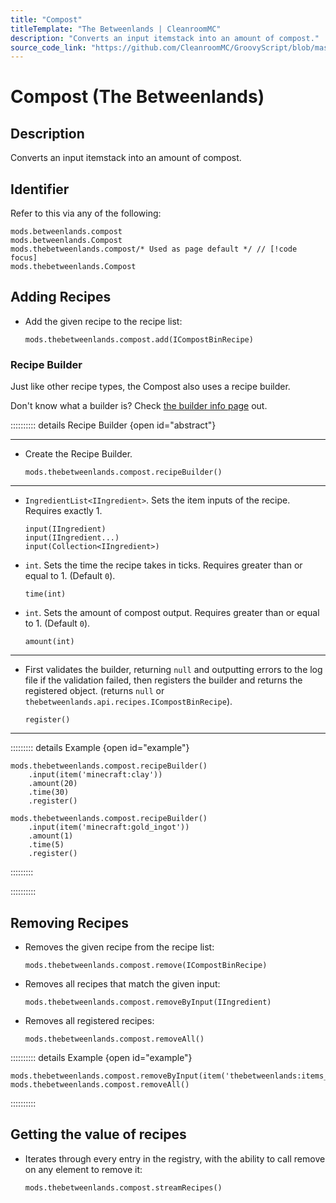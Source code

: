 ```yaml
---
title: "Compost"
titleTemplate: "The Betweenlands | CleanroomMC"
description: "Converts an input itemstack into an amount of compost."
source_code_link: "https://github.com/CleanroomMC/GroovyScript/blob/master/src/main/java/com/cleanroommc/groovyscript/compat/mods/betweenlands/Compost.java"
---
```


# Compost (The Betweenlands)

## Description

Converts an input itemstack into an amount of compost.

## Identifier

Refer to this via any of the following:

```groovy:no-line-numbers {3}
mods.betweenlands.compost
mods.betweenlands.Compost
mods.thebetweenlands.compost/* Used as page default */ // [!code focus]
mods.thebetweenlands.Compost
```


## Adding Recipes

- Add the given recipe to the recipe list:

    ```groovy:no-line-numbers
    mods.thebetweenlands.compost.add(ICompostBinRecipe)
    ```


### Recipe Builder

Just like other recipe types, the Compost also uses a recipe builder.

Don't know what a builder is? Check [the builder info page](../../getting_started/builder.md) out.

:::::::::: details Recipe Builder {open id="abstract"}

---

- Create the Recipe Builder.

    ```groovy:no-line-numbers
    mods.thebetweenlands.compost.recipeBuilder()
    ```

---

- `IngredientList<IIngredient>`. Sets the item inputs of the recipe. Requires exactly 1.

    ```groovy:no-line-numbers
    input(IIngredient)
    input(IIngredient...)
    input(Collection<IIngredient>)
    ```

- `int`. Sets the time the recipe takes in ticks. Requires greater than or equal to 1. (Default `0`).

    ```groovy:no-line-numbers
    time(int)
    ```

- `int`. Sets the amount of compost output. Requires greater than or equal to 1. (Default `0`).

    ```groovy:no-line-numbers
    amount(int)
    ```

---

- First validates the builder, returning `null` and outputting errors to the log file if the validation failed, then registers the builder and returns the registered object. (returns `null` or `thebetweenlands.api.recipes.ICompostBinRecipe`).

    ```groovy:no-line-numbers
    register()
    ```

---

::::::::: details Example {open id="example"}
```groovy:no-line-numbers
mods.thebetweenlands.compost.recipeBuilder()
    .input(item('minecraft:clay'))
    .amount(20)
    .time(30)
    .register()

mods.thebetweenlands.compost.recipeBuilder()
    .input(item('minecraft:gold_ingot'))
    .amount(1)
    .time(5)
    .register()
```

:::::::::

::::::::::

## Removing Recipes

- Removes the given recipe from the recipe list:

    ```groovy:no-line-numbers
    mods.thebetweenlands.compost.remove(ICompostBinRecipe)
    ```

- Removes all recipes that match the given input:

    ```groovy:no-line-numbers
    mods.thebetweenlands.compost.removeByInput(IIngredient)
    ```

- Removes all registered recipes:

    ```groovy:no-line-numbers
    mods.thebetweenlands.compost.removeAll()
    ```

:::::::::: details Example {open id="example"}
```groovy:no-line-numbers
mods.thebetweenlands.compost.removeByInput(item('thebetweenlands:items_misc:13'))
mods.thebetweenlands.compost.removeAll()
```

::::::::::

## Getting the value of recipes

- Iterates through every entry in the registry, with the ability to call remove on any element to remove it:

    ```groovy:no-line-numbers
    mods.thebetweenlands.compost.streamRecipes()
    ```
